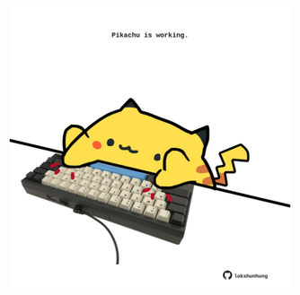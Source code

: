 <!-- built at 04/09/2023, 11:00:41 UTC -->
<p align="center">
  <img width="500" height="500" src="./ReadmeImage.svg">
</p>
